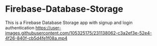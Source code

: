 # Firebase-Database-Storage
This is a Firebase Database Storage app with signup and login authentication
https://user-images.githubusercontent.com/105325175/231138062-c3a2ef3e-52e4-4f26-840f-cb5d4fe1f08a.mp4

